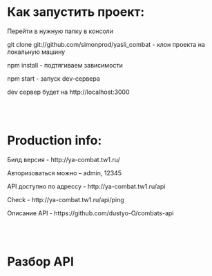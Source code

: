 <h1>Как запустить проект:</h1>
<p>Перейти в нужную папку в консоли</p>
<p>git clone git://github.com/simonprod/yasli_combat - клон проекта на локальную машину</p>
<p>npm install - подтягиваем зависимости</p>
<p>npm start - запуск dev-сервера</p>
<p>dev сервер будет на http://localhost:3000</p>
<br><br>

<h1>Production info:</h1>
<p>Билд версия - http://ya-combat.tw1.ru/</p>
<p>Авторизоваться можно – admin, 12345</p>
<p>API доступно по адрессу - http://ya-combat.tw1.ru/api</p>
<p>Check - http://ya-combat.tw1.ru/api/ping</p>
<p>Описание API - https://github.com/dustyo-O/combats-api</p>
<br><br>

<h1>Разбор API</h1>
